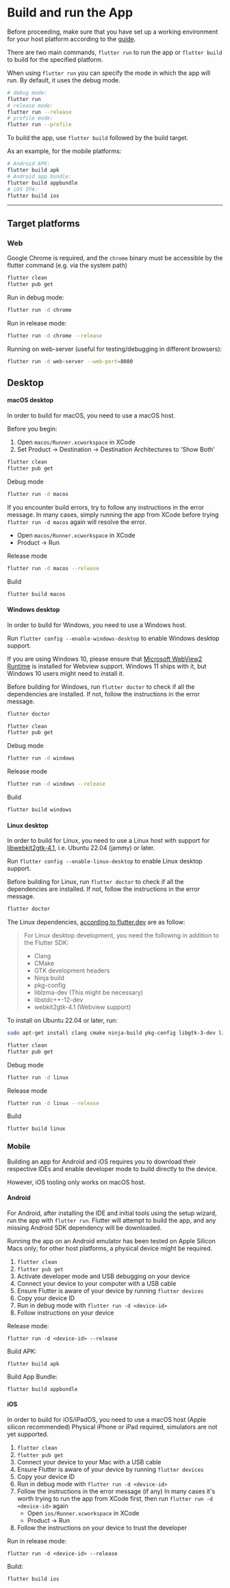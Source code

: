 # Build and run the App

Before proceeding, make sure that you have set up a working environment for your host platform according to the [guide](PROJECT_SETUP.md#host-platform-setup).

There are two main commands, `flutter run` to run the app or `flutter build` to build for the specified platform.

When using `flutter run` you can specify the mode in which the app will run. By default, it uses the debug mode.

```bash
# debug mode:
flutter run
# release mode:
flutter run --release
# profile mode:
flutter run --profile
```

To build the app, use `flutter build` followed by the build target.

As an example, for the mobile platforms:

```bash
# Android APK:
flutter build apk
# Android app bundle:
flutter build appbundle
# iOS IPA:
flutter build ios
```

----

## Target platforms

### Web

Google Chrome is required, and the `chrome` binary must be accessible by the flutter command (e.g. via the system path)

```bash
flutter clean
flutter pub get
```

Run in debug mode:

```bash
flutter run -d chrome
```

Run in release mode:

```bash
flutter run -d chrome --release
```

Running on web-server (useful for testing/debugging in different browsers):

```bash
flutter run -d web-server --web-port=8080
```

## Desktop

#### macOS desktop

In order to build for macOS, you need to use a macOS host.

Before you begin:

 1. Open `macos/Runner.xcworkspace` in XCode
 2. Set Product -> Destination -> Destination Architectures to 'Show Both'

```bash
flutter clean
flutter pub get
```

Debug mode

```bash
flutter run -d macos
```

If you encounter build errors, try to follow any instructions in the error message.
In many cases, simply running the app from XCode before trying `flutter run -d macos` again will resolve the error.

- Open `macos/Runner.xcworkspace` in XCode
- Product -> Run

Release mode

```bash
flutter run -d macos --release
```

Build

```bash
flutter build macos
```

#### Windows desktop

In order to build for Windows, you need to use a Windows host.

Run `flutter config --enable-windows-desktop` to enable Windows desktop support.

If you are using Windows 10, please ensure that [Microsoft WebView2 Runtime](https://developer.microsoft.com/en-us/microsoft-edge/webview2?form=MA13LH) is installed for Webview support. Windows 11 ships with it, but Windows 10 users might need to install it.

Before building for Windows, run `flutter doctor` to check if all the dependencies are installed. If not, follow the instructions in the error message.

```bash
flutter doctor
```

```bash
flutter clean
flutter pub get
```

Debug mode

```bash
flutter run -d windows
```

Release mode

```bash
flutter run -d windows --release
```

Build

```bash
flutter build windows
```

#### Linux desktop

In order to build for Linux, you need to use a Linux host with support for [libwebkit2gtk-4.1](https://packages.ubuntu.com/search?keywords=webkit2gtk), i.e. Ubuntu 22.04 (jammy) or later.

Run `flutter config --enable-linux-desktop` to enable Linux desktop support.

Before building for Linux, run `flutter doctor` to check if all the dependencies are installed. If not, follow the instructions in the error message.

```bash
flutter doctor
```

The Linux dependencies, [according to flutter.dev](https://docs.flutter.dev/get-started/install/linux#additional-linux-requirements) are as follow:

> For Linux desktop development, you need the following in addition to the Flutter SDK:
>
> - Clang
> - CMake
> - GTK development headers
> - Ninja build
> - pkg-config
> - liblzma-dev (This might be necessary)
> - libstdc++-12-dev
> - webkit2gtk-4.1 (Webview support)

To install on Ubuntu 22.04 or later, run:

```bash
sudo apt-get install clang cmake ninja-build pkg-config libgtk-3-dev liblzma-dev libstdc++-12-dev webkit2gtk-4.1
```

```bash
flutter clean
flutter pub get
```

Debug mode

```bash
flutter run -d linux
```

Release mode

```bash
flutter run -d linux --release
```

Build

```bash
flutter build linux
```

### Mobile

Building an app for Android and iOS requires you to download their respective IDEs and enable developer mode to build directly to the device.

However, iOS tooling only works on macOS host.

#### Android

For Android, after installing the IDE and initial tools using the setup wizard, run the app with `flutter run`.
Flutter will attempt to build the app, and any missing Android SDK dependency will be downloaded.

Running the app on an Android emulator has been tested on Apple Silicon Macs only; for other host platforms, a physical device might be required.

1. `flutter clean`
2. `flutter pub get`
3. Activate developer mode and USB debugging on your device
4. Connect your device to your computer with a USB cable
5. Ensure Flutter is aware of your device by running `flutter devices`
6. Copy your device ID
7. Run in debug mode with `flutter run -d <device-id>`
8. Follow instructions on your device

Release mode:

```
flutter run -d <device-id> --release
```

Build APK:

```
flutter build apk
```

Build App Bundle:

```
flutter build appbundle
```

#### iOS

In order to build for iOS/iPadOS, you need to use a macOS host (Apple silicon recommended)
Physical iPhone or iPad required, simulators are not yet supported.

1. `flutter clean`
2. `flutter pub get`
3. Connect your device to your Mac with a USB cable
4. Ensure Flutter is aware of your device by running `flutter devices`
5. Copy your device ID
6. Run in debug mode with `flutter run -d <device-id>`
7. Follow the instructions in the error message (if any)
   In many cases it's worth trying to run the app from XCode first, then run `flutter run -d <device-id>` again
    - Open `ios/Runner.xcworkspace` in XCode
    - Product -> Run
8. Follow the instructions on your device to trust the developer

Run in release mode:

```
flutter run -d <device-id> --release
```

Build:

```
flutter build ios
```
